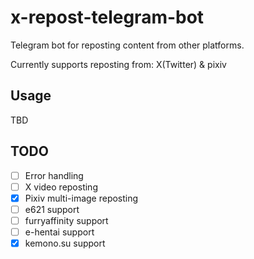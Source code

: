 # x-repost-telegram-bot

Telegram bot for reposting content from other platforms.

Currently supports reposting from: X(Twitter) & pixiv

## Usage

TBD

## TODO

- [ ] Error handling
- [ ] X video reposting
- [x] Pixiv multi-image reposting
- [ ] e621 support
- [ ] furryaffinity support
- [ ] e-hentai support
- [x] kemono.su support